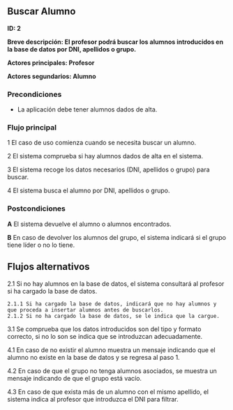 
## Buscar Alumno

**ID: 2**

**Breve descripción: El profesor podrá buscar los alumnos introducidos en la base de datos por DNI, apellidos o grupo.** 

**Actores principales: Profesor**

**Actores segundarios: Alumno**

### Precondiciones

* La aplicación debe tener alumnos dados de alta.

### Flujo principal

1 El caso de uso comienza cuando se necesita buscar un alumno.

2 El sistema comprueba si hay alumnos dados de alta en el sistema. 

3 El sistema recoge los datos necesarios (DNI, apellidos o grupo) para buscar.

4 El sistema busca el alumno por DNI, apellidos o grupo.

### Postcondiciones

**A** El sistema devuelve el alumno o alumnos encontrados.

**B** En caso de devolver los alumnos del grupo, el sistema indicará si el grupo tiene líder o no lo tiene.
 
## Flujos alternativos

2.1 Si no hay alumnos en la base de datos, el sistema consultará al profesor si ha cargado la base de datos.

    2.1.1 Si ha cargado la base de datos, indicará que no hay alumnos y que proceda a insertar alumnos antes de buscarlos.
    2.1.2 Si no ha cargado la base de datos, se le indica que la cargue.

3.1 Se comprueba que los datos introducidos son del tipo y formato correcto, si no lo son se indica que se introduzcan adecuadamente.

4.1 En caso de no existir el alumno muestra un mensaje indicando que el alumno no existe en la base de datos y se regresa al paso 1.

4.2 En caso de que el grupo no tenga alumnos asociados, se muestra un mensaje indicando de que el grupo está vacío.

4.3 En caso de que exista más de un alumno con el mismo apellido, el sistema indica al profesor que introduzca el DNI para filtrar.

